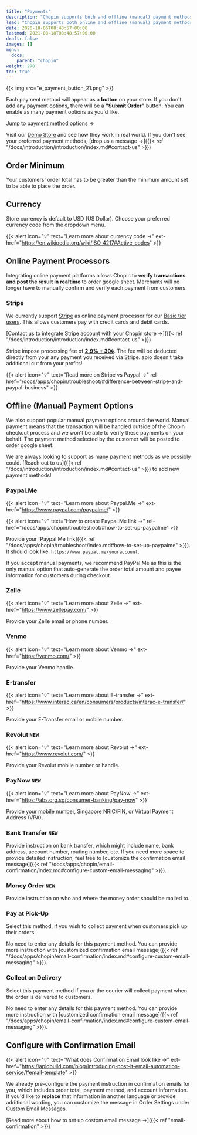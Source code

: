 ```yaml
---
title: "Payments"
description: "Chopin supports both and offline (manual) payment methods. While credit card is the mainstream payment method supported by most e-commerce platforms, we recognize many smaller businesses don't have POS or even a dedicated bank account. Therefore we have many customized payment options available."
lead: "Chopin supports both online and offline (manual) payment methods. While credit card is the mainstream payment method supported by most e-commerce platforms, we recognize many smaller businesses don't have POS or even a dedicated bank account. Therefore we have many customized payment options available."
date: 2020-10-06T08:48:57+00:00
lastmod: 2021-08-18T08:48:57+00:00
draft: false
images: []
menu:
  docs:
    parent: "chopin"
weight: 270
toc: true
---
```


{{< img src="e_payment_button_21.png" >}}

Each payment method will appear as a **button** on your store. If you don't add any payment options, there will be a **"Submit Order"** button. You can enable as many payment options as you'd like.

[Jump to payment method options →](#online-payment-processors)

Visit our [Demo Store](https://chopin.apiobuild.com/demo-store) and see how they work in real world. If you don't see your preferred payment methods, [drop us a message →]({{< ref "/docs/introduction/introduction/index.md#contact-us" >}})

## Order Minimum

Your customers' order total has to be greater than the minimum amount set to be able to place the order.

## Currency

Store currency is default to USD (US Dollar). Choose your preferred currency code from the dropdown menu.

{{< alert icon="💡" text="Learn more about currency code →" ext-href="https://en.wikipedia.org/wiki/ISO_4217#Active_codes" >}}

## Online Payment Processors

Integrating online payment platforms allows Chopin to **verify transactions and post the result in realtime** to order google sheet. Merchants will no longer have to manually confirm and verify each payment from customers.

### Stripe

We currently support [Stripe](https://stripe.com/payments) as online payment processor for our [Basic tier users](https://apiobuild.com/#pricing). This allows customers pay with credit cards and debit cards.

[Contact us to integrate Stripe account with your Chopin store →]({{< ref "/docs/introduction/introduction/index.md#contact-us" >}})

Stripe impose processing fee of **[2.9% + 30¢](https://stripe.com/pricing)**. The fee will be deducted directly from your any payment you received via Stripe. apio doesn't take additional cut from your profits!

{{< alert icon="💡" text="Read more on Stripe vs Paypal →" rel-href="/docs/apps/chopin/troubleshoot/#difference-between-stripe-and-paypal-business" >}}

<span style="display: none">
- [PayPal](https://www.paypal.com/us/webapps/mpp/merchant-fees)
</span>

## Offline (Manual) Payment Options

We also support popular manual payment options around the world. Manual payment means that the transaction will be handled outside of the Chopin checkout process and we won't be able to verify these payments on your behalf. The payment method selected by the customer will be posted to order google sheet.

We are always looking to support as many payment methods as we possibly could. [Reach out to us]({{< ref "/docs/introduction/introduction/index.md#contact-us" >}}) to add new payment methods!

### Paypal.Me

{{< alert icon="💡" text="Learn more about Paypal.Me →" ext-href="https://www.paypal.com/paypalme/" >}}

{{< alert icon="💡" text="How to create Paypal.Me link →" rel-href="/docs/apps/chopin/troubleshoot/#how-to-set-up-paypalme" >}}

Provide your [Paypal.Me link]({{< ref "/docs/apps/chopin/troubleshoot/index.md#how-to-set-up-paypalme" >}}). It should look like: `https://www.paypal.me/youraccount`.

If you accept manual payments, we recommend PayPal.Me as this is the only manual option that auto-generate the order total amount and payee information for customers during checkout.

### Zelle

{{< alert icon="💡" text="Learn more about Zelle →" ext-href="https://www.zellepay.com/" >}}

Provide your Zelle email or phone number.

### Venmo

{{< alert icon="💡" text="Learn more about Venmo →" ext-href="https://venmo.com/" >}}

Provide your Venmo handle.

### E-transfer

{{< alert icon="💡" text="Learn more about E-transfer →" ext-href="https://www.interac.ca/en/consumers/products/interac-e-transfer/" >}}

Provide your E-Transfer email or mobile number.

### Revolut `NEW`

{{< alert icon="💡" text="Learn more about Revolut →" ext-href="https://www.revolut.com/" >}}

Provide your Revolut mobile number or handle.

### PayNow `NEW`

{{< alert icon="💡" text="Learn more about PayNow →" ext-href="https://abs.org.sg/consumer-banking/pay-now" >}}

Provide your mobile number, Singapore NRIC/FIN, or Virtual Payment Address (VPA).

### Bank Transfer `NEW`

Provide instruction on bank transfer, which might include name, bank address, account number, routing number, etc. If you need more space to provide detailed instruction, feel free to [customize the confirmation email message]({{< ref "/docs/apps/chopin/email-confirmation/index.md#configure-custom-email-messaging" >}}).

### Money Order `NEW`

Provide instruction on who and where the money order should be mailed to.

### Pay at Pick-Up

Select this method, if you wish to collect payment when customers pick up their orders.

No need to enter any details for this payment method. You can provide more instruction with [customized  confirmation email message]({{< ref "/docs/apps/chopin/email-confirmation/index.md#configure-custom-email-messaging" >}}).

### Collect on Delivery

Select this payment method if you or the courier will collect payment when the order is delivered to customers.

No need to enter any details for this payment method. You can provide more instruction with [customized  confirmation email message]({{< ref "/docs/apps/chopin/email-confirmation/index.md#configure-custom-email-messaging" >}}).

## Configure with Confirmation Email

{{< alert icon="💡" text="What does Confirmation Email look like  →" ext-href="https://apiobuild.com/blog/introducing-post-it-email-automation-service/#email-template" >}}

We already pre-configure the payment instruction in confirmation emails for you, which includes order total, payment method, and account information. If you'd like to **replace** that information in another language or provide additional wording, you can customize the message in Order Settings under Custom Email Messages.

[Read more about how to set up costom email message →]({{< ref "email-confirmation" >}})
